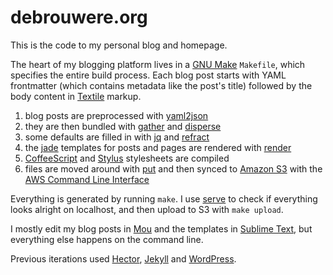 # debrouwere.org

This is the code to my personal blog and homepage.

The heart of my blogging platform lives in a [GNU Make][make] `Makefile`, which specifies the entire build process. Each blog post starts with YAML frontmatter (which contains metadata like the post's title) followed by the body content in [Textile][textile] markup.

1. blog posts are preprocessed with [yaml2json][yaml2json]
2. they are then bundled with [gather][gather] and [disperse][disperse]
3. some defaults are filled in with [jq][jq] and [refract][refract]
4. the [jade][jade] templates for posts and pages are rendered with [render][render]
5. [CoffeeScript][coffeescript] and [Stylus][stylus] stylesheets are compiled
6. files are moved around with [put][put] and then synced to [Amazon S3][s3] with the [AWS Command Line Interface][aws-cli]

Everything is generated by running `make`. I use [serve][serve] to check if everything looks alright on localhost, and then upload to S3 with `make upload`.

I mostly edit my blog posts in [Mou][mou] and the templates in [Sublime Text][sublime], but everything else happens on the command line.

Previous iterations used [Hector][hector], [Jekyll][jekyll] and [WordPress][wordpress].

[make]: http://www.gnu.org/software/make/
[textile]: http://en.wikipedia.org/wiki/Textile_(markup_language)
[yaml2json]: https://github.com/stdbrouw/yaml2json
[gather]: https://github.com/stdbrouw/gather
[disperse]: https://github.com/stdbrouw/disperse
[jq]: http://stedolan.github.io/jq/manual/
[refract]: https://github.com/stdbrouw/refract
[jade]: http://jade-lang.com/
[render]: https://github.com/stdbrouw/render
[coffeescript]: http://coffeescript.org/
[stylus]: http://learnboost.github.io/stylus/
[put]: https://github.com/stdbrouw/put
[s3]: http://aws.amazon.com/s3/
[aws-cli]: http://aws.amazon.com/cli/
[serve]: https://github.com/stdbrouw/serve
[mou]: http://mouapp.com/
[sublime]: http://www.sublimetext.com/
[hector]: https://github.com/stdbrouw/hector
[jekyll]: http://jekyllrb.com/
[wordpress]: https://wordpress.org/

